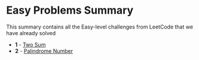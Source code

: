 # Easy Problems Summary

This summary contains all the Easy-level challenges from LeetCode that we have already solved

- **1** - [Two Sum](solutions/0001-two-sum/solution.py)
- **2** - [Palindrome Number](solutions/002-palindrome-number/solution.ts)
